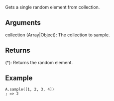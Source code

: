 Gets a single random element from collection.

## Arguments
collection (Array|Object): The collection to sample.


## Returns
(*): Returns the random element.


## Example
```autohotkey
A.sample([1, 2, 3, 4])
; => 2
```
